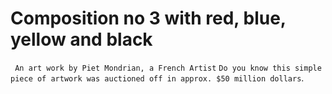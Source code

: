 # Composition no 3 with red, blue, yellow and black

` An art work by Piet Mondrian, a French Artist`
`Do you know this simple piece of artwork was auctioned off in approx. $50 million dollars`.
